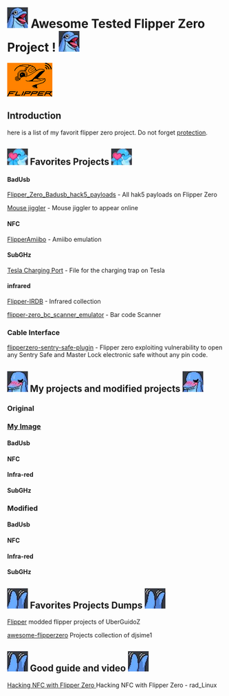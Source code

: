# ![emotescream](./Image/emotescream.jpg) Awesome Tested Flipper Zero Project ! ![emotescream](./Image/emotescream.jpg)
![flipper](./Image/on_orange.webp)
## Introduction
here is a list of my favorit flipper zero project. Do not forget [protection](https://www.printables.com/fr/model/204882-flipper-zero-case).
## ![love](./Image/emotelove.jpg) Favorites Projects ![love](./Image/emotelove.jpg)
#### BadUsb
[Flipper_Zero_Badusb_hack5_payloads](https://github.com/nocomp/Flipper_Zero_Badusb_hack5_payloads) - All hak5 payloads on Flipper Zero

[Mouse jiggler](https://github.com/MuddledBox/flipperzero-firmware/tree/Mouse_Jiggler/applications/mouse_jiggler) - Mouse jiggler to appear online
#### NFC
[FlipperAmiibo](https://github.com/Gioman101/FlipperAmiibo) - Amiibo emulation
#### SubGHz
[Tesla Charging Port](https://forum.flipperzero.one/t/tesla-hey-does-anyone-want-the-files-for-opening-tesla-charging-ports/6743) - File for the charging trap on Tesla
#### infrared
[Flipper-IRDB](https://github.com/Lucaslhm/Flipper-IRDB) - Infrared collection

[flipper-zero_bc_scanner_emulator](https://github.com/polarikus/flipper-zero_bc_scanner_emulator) - Bar code Scanner

### Cable Interface
[flipperzero-sentry-safe-plugin](https://github.com/H4ckd4ddy/flipperzero-sentry-safe-plugin) - Flipper zero exploiting vulnerability to open any Sentry Safe and Master Lock electronic safe without any pin code.

## ![yamete](./Image/emoteyamete.jpg) My projects and modified projects ![yamete](./Image/emoteyamete.jpg)
### Original

### [My Image](./FlipperImage)

#### BadUsb
#### NFC
#### Infra-red
#### SubGHz

### Modified

#### BadUsb
#### NFC
#### Infra-red
#### SubGHz

## ![clap](./Image/emoteclap.jpg) Favorites Projects Dumps ![clap](./Image/emoteclap.jpg)

[Flipper](https://github.com/UberGuidoZ/Flipper) modded flipper projects of UberGuidoZ

[awesome-flipperzero](https://github.com/djsime1/awesome-flipperzero) Projects collection of djsime1

## ![clap](./Image/emoteclap.jpg) Good guide and video ![clap](./Image/emoteclap.jpg)

[ Hacking NFC with Flipper Zero ](https://www.youtube.com/watch?v=lm7YVDBYYaY) Hacking NFC with Flipper Zero - rad_Linux 